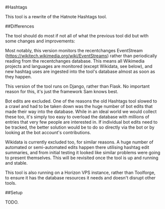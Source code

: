 #Hashtags

This tool is a rewrite of the Hatnote Hashtags tool.

##Differences

The tool should do most if not all of what the previous tool did but with some changes and improvements:

Most notably, this version monitors the recentchanges EventStream (https://wikitech.wikimedia.org/wiki/EventStreams) rather than periodically reading from the recentchanges database. This means all Wikimedia projects and languages are monitored (except Wikidata, see below), and new hashtag uses are ingested into the tool's database almost as soon as they happen.

This version of the tool runs on Django, rather than Flask. No important reason for this, it's just the framework Sam knows best.

Bot edits are excluded. One of the reasons the old Hashtags tool slowed to a crawl and had to be taken down was the huge number of bot edits that made their way into the database. While in an ideal world we would collect these too, it's simply too easy to overload the database with millions of entries that very few people are interested in. If individual bot edits need to be tracked, the better solution would be to do so directly via the bot or by looking at the bot account's contributions.

Wikidata is currently excluded too, for similar reasons. A huge number of automated or semi-automated edits happen there utilising hashtag edit summaries, and from initial testing it looked like similar problems were going to present themselves. This will be revisited once the tool is up and running and stable.

This tool is also running on a Horizon VPS instance, rather than Toolforge, to ensure it has the database resources it needs and doesn't disrupt other tools.

##Setup

TODO.